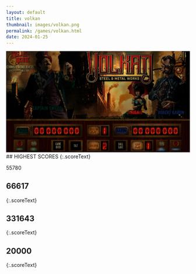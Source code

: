 ```yaml
---
layout: default
title: volkan
thumbnail: images/volkan.png
permalink: /games/volkan.html
date: 2024-01-25
---
```


<img src="../images/volkan.png" class="gameThumbnail img-fluid mx-auto align-middle">
## HIGHEST SCORES
{:.scoreText}

55780

## 66617
{:.scoreText}


## 331643
{:.scoreText}


## 20000
{:.scoreText}


